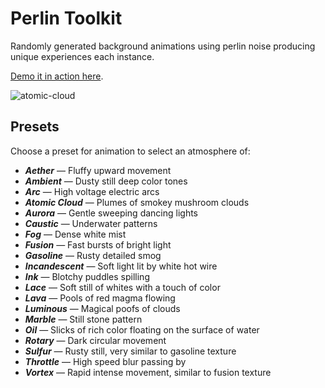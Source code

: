 # Perlin Toolkit

Randomly generated background animations using perlin noise producing unique experiences each instance.

[Demo it in action here](http://labs.jasonsturges.com/blog/perlin-toolkit/).

![atomic-cloud](http://labs.jasonsturges.com/blog/perlin-toolkit/atomic-cloud.png)

## Presets

Choose a preset for animation to select an atmosphere of:

- _**Aether**_ &mdash; Fluffy upward movement
- _**Ambient**_ &mdash; Dusty still deep color tones
- _**Arc**_ &mdash; High voltage electric arcs
- _**Atomic Cloud**_ &mdash; Plumes of smokey mushroom clouds
- _**Aurora**_ &mdash; Gentle sweeping dancing lights
- _**Caustic**_ &mdash; Underwater patterns
- _**Fog**_ &mdash; Dense white mist
- _**Fusion**_ &mdash; Fast bursts of bright light
- _**Gasoline**_ &mdash; Rusty detailed smog
- _**Incandescent**_ &mdash; Soft light lit by white hot wire
- _**Ink**_ &mdash; Blotchy puddles spilling
- _**Lace**_ &mdash; Soft still of whites with a touch of color
- _**Lava**_ &mdash; Pools of red magma flowing
- _**Luminous**_ &mdash; Magical poofs of clouds
- _**Marble**_ &mdash; Still stone pattern
- _**Oil**_ &mdash; Slicks of rich color floating on the surface of water
- _**Rotary**_ &mdash; Dark circular movement
- _**Sulfur**_ &mdash; Rusty still, very similar to gasoline texture
- _**Throttle**_ &mdash; High speed blur passing by
- _**Vortex**_ &mdash; Rapid intense movement, similar to fusion texture
